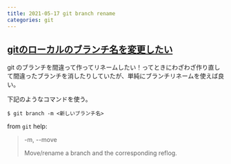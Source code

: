 ```yaml
---
title: 2021-05-17 git branch rename
categories: git
---
```


## [gitのローカルのブランチ名を変更したい](https://qiita.com/suin/items/96c110b218d919168d64)

git のブランチを間違って作ってリネームしたい！ってときにわざわざ作り直して間違ったブランチを消したりしていたが、単純にブランチリネームを使えば良い。

下記のようなコマンドを使う。

```console
$ git branch -m <新しいブランチ名>
```

from `git` help:

> -m, --move
> 
>   Move/rename a branch and the corresponding reflog.
